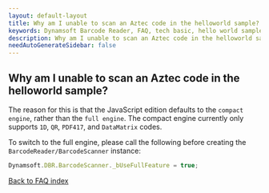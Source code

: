 ```yaml
---
layout: default-layout
title: Why am I unable to scan an Aztec code in the helloworld sample?
keywords: Dynamsoft Barcode Reader, FAQ, tech basic, hello world sample, aztec code
description: Why am I unable to scan an Aztec code in the helloworld sample?
needAutoGenerateSidebar: false
---
```


## Why am I unable to scan an Aztec code in the helloworld sample?

The reason for this is that the JavaScript edition defaults to the `compact engine`, rather than the `full engine`. The compact engine currently only supports `1D`, `QR`, `PDF417`, and `DataMatrix` codes.

To switch to the full engine, please call the following before creating the `BarcodeReader/BarcodeScanner` instance:

```javascript
Dynamsoft.DBR.BarcodeScanner._bUseFullFeature = true;
```

[Back to FAQ index](index.md)
